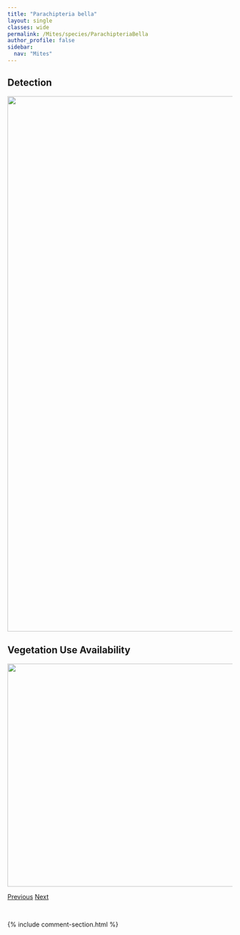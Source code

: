 ```yaml
---
title: "Parachipteria bella"
layout: single
classes: wide
permalink: /Mites/species/ParachipteriaBella
author_profile: false
sidebar:
  nav: "Mites"
---
```


<h2>Detection</h2>

<a href="https://drive.google.com/uc?export=view&id=1IWjaBYbpUYCzWrFzIk-QBpg2sXXXmTCU">
<img src="https://drive.google.com/uc?export=view&id=1IWjaBYbpUYCzWrFzIk-QBpg2sXXXmTCU" height = "1200" width = "800">
</a>


<h2>Vegetation Use Availability</h2>

<a href="https://drive.google.com/uc?export=view&id=1dphRV8Q8w3sTc7S9JH-EHN5bEXHE7j0l">
<img src="https://drive.google.com/uc?export=view&id=1dphRV8Q8w3sTc7S9JH-EHN5bEXHE7j0l" height = "500" width = "1000">
</a>


<a href="/DevelopmentWebsite/Mites/species/PantelozetesSp3LML" class="pagination--pager" title="Pantelozetes sp. 3 LML">Previous</a> <a href="/DevelopmentWebsite/Mites/species/ParachipteriaSp1DEW" class="pagination--pager" title="Parachipteria sp. 1 DEW">Next</a>

<p>&nbsp;</p>

{% include comment-section.html %}
